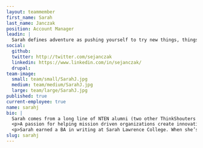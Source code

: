 ```yaml
---
layout: teammember
first_name: Sarah
last_name: Janczak
position: Account Manager
leadin: |
  Sarah defines adventure as pushing yourself to try new things, things that you’re afraid of, that end up having a positive effect. That's just the type of positive attitude we like to see in our team members.
social:
  github:
  twitter: http://twitter.com/sejanczak
  linkedin: https://www.linkedin.com/in/sejanczak/
  drupal:
team-image:
  small: team/small/SarahJ.jpg 
  medium: team/medium/SarahJ.jpg
  large: team/large/SarahJ.jpg
published: true
current-employee: true
name: sarahj
bio: |
  Sarah comes from a long line of NTEN alumni (two other ThinkShouters were previously at NTEN). It was in her role there that she not only fell in love with nonprofit strategy but also with the community itself and the idea of leveraging technology to help the greater good. After fully embracing the role of nonprofit accidental techie, Sarah moved to Austin, TX where she spent five years as an analyst and senior digital strategy consultant with Pricewaterhouse Cooper’s Digital Experience Center.
  <p>A passion for helping mission driven organizations create innovative solutions with limited resources to do the most good brought her back to the nonprofit sector. Her extensive experience in client services involved a lot of relationship management, a skill that will serve her well as an account manager for us at ThinkShout.
  <p>Sarah earned a BA in writing at Sarah Lawrence College. When she’s not working, she still writes and publishes poems. Her dog Nadia serves as an incredibly diligent proofreader! 
slug: sarahj
---
```

